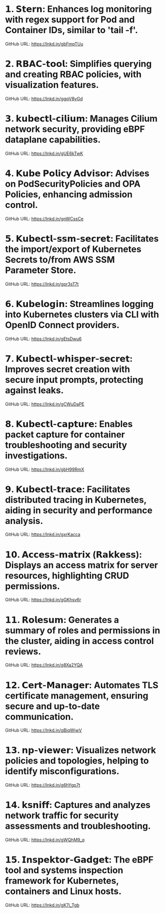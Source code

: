 # 𝟭. 𝗦𝘁𝗲𝗿𝗻: Enhances log monitoring with regex support for Pod and Container IDs, similar to 'tail -f'.
GitHub URL: https://lnkd.in/gbFmpTUu

# 𝟮. 𝗥𝗕𝗔𝗖-𝘁𝗼𝗼𝗹: Simplifies querying and creating RBAC policies, with visualization features.
GitHub URL: https://lnkd.in/ggqV8yGd

# 𝟯. 𝗸𝘂𝗯𝗲𝗰𝘁𝗹-𝗰𝗶𝗹𝗶𝘂𝗺: Manages Cilium network security, providing eBPF dataplane capabilities.
GitHub URL: https://lnkd.in/gUE6kTwK

# 𝟰. 𝗞𝘂𝗯𝗲 𝗣𝗼𝗹𝗶𝗰𝘆 𝗔𝗱𝘃𝗶𝘀𝗼𝗿: Advises on PodSecurityPolicies and OPA Policies, enhancing admission control.
GitHub URL: https://lnkd.in/gnWCssCe

# 𝟱. 𝗞𝘂𝗯𝗲𝗰𝘁𝗹-𝘀𝘀𝗺-𝘀𝗲𝗰𝗿𝗲𝘁: Facilitates the import/export of Kubernetes Secrets to/from AWS SSM Parameter Store.
GitHub URL: https://lnkd.in/gpr3sT7t

# 𝟲. 𝗞𝘂𝗯𝗲𝗹𝗼𝗴𝗶𝗻: Streamlines logging into Kubernetes clusters via CLI with OpenID Connect providers.
GitHub URL: https://lnkd.in/gEtsDwu6

# 𝟳. 𝗞𝘂𝗯𝗲𝗰𝘁𝗹-𝘄𝗵𝗶𝘀𝗽𝗲𝗿-𝘀𝗲𝗰𝗿𝗲𝘁: Improves secret creation with secure input prompts, protecting against leaks.
GitHub URL: https://lnkd.in/gCWuDaPE

# 𝟴. 𝗞𝘂𝗯𝗲𝗰𝘁𝗹-𝗰𝗮𝗽𝘁𝘂𝗿𝗲: Enables packet capture for container troubleshooting and security investigations.
GitHub URL: https://lnkd.in/gbH99RmX

# 𝟵. 𝗞𝘂𝗯𝗲𝗰𝘁𝗹-𝘁𝗿𝗮𝗰𝗲: Facilitates distributed tracing in Kubernetes, aiding in security and performance analysis.
GitHub URL: https://lnkd.in/gxrKacca

# 𝟭𝟬. 𝗔𝗰𝗰𝗲𝘀𝘀-𝗺𝗮𝘁𝗿𝗶𝘅 (𝗥𝗮𝗸𝗸𝗲𝘀𝘀): Displays an access matrix for server resources, highlighting CRUD permissions.
GitHub URL: https://lnkd.in/gGKhsv6r

# 𝟭𝟭. 𝗥𝗼𝗹𝗲𝘀𝘂𝗺: Generates a summary of roles and permissions in the cluster, aiding in access control reviews.
GitHub URL: https://lnkd.in/g8Xa2YQA

# 𝟭𝟮. 𝗖𝗲𝗿𝘁-𝗠𝗮𝗻𝗮𝗴𝗲𝗿: Automates TLS certificate management, ensuring secure and up-to-date communication.
GitHub URL: https://lnkd.in/gBiqWjwV

# 𝟭𝟯. 𝗻𝗽-𝘃𝗶𝗲𝘄𝗲𝗿: Visualizes network policies and topologies, helping to identify misconfigurations.
GitHub URL: https://lnkd.in/g6hYgp7t

# 𝟭𝟰. 𝗸𝘀𝗻𝗶𝗳𝗳: Captures and analyzes network traffic for security assessments and troubleshooting.
GitHub URL: https://lnkd.in/gWQhM9_q

# 𝟭𝟱. 𝗜𝗻𝘀𝗽𝗲𝗸𝘁𝗼𝗿-𝗚𝗮𝗱𝗴𝗲𝘁: The eBPF tool and systems inspection framework for Kubernetes, containers and Linux hosts.
GitHub URL: https://lnkd.in/gK7i_Tgb
